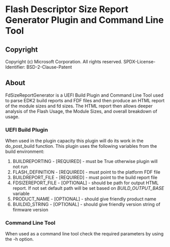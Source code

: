 # Flash Descriptor Size Report Generator Plugin and Command Line Tool

## Copyright

Copyright (c) Microsoft Corporation. All rights reserved.
SPDX-License-Identifier: BSD-2-Clause-Patent

## About

FdSizeReportGenerator is a UEFI Build Plugin and Command Line Tool used to parse EDK2 build reports and FDF files and then produce an HTML report of the module sizes and fd sizes.  The HTML report then allows deeper analysis of the Flash Usage, the Module Sizes, and overall breakdown of usage.

### UEFI Build Plugin

When used in the plugin capacity this plugin will do its work in the do_post_build function.  This plugin uses the following variables from the build environment:

 1. BUILDREPORTING - [REQUIRED] - must be True otherwise plugin will not run
 1. FLASH_DEFINITION - [REQUIRED] - must point to the platform FDF file
 1. BUILDREPORT_FILE - [REQUIRED] - must point to the build report file
 1. FDSIZEREPORT_FILE - [OPTIONAL] - should be path for output HTML report.  If not set default path will be set based on *BUILD_OUTPUT_BASE* variable
 1. PRODUCT_NAME - [OPTIONAL] - should give friendly product name
 1. BUILDID_STRING - [OPTIONAL] - should give friendly version string of firmware version

### Command Line Tool

When used as a command line tool check the required parameters by using the -h option.
